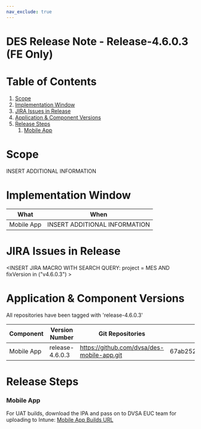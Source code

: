 ```yaml
---
nav_exclude: true
---
```


# DES Release Note - Release-4.6.0.3 (FE Only)
# Table of Contents
1. [Scope](#Scope)
2. [Implementation Window](#Implementation-Window)
3. [JIRA Issues in Release](#JIRA-Issues-in-Release)
4. [Application & Component Versions](#Application-&-Component-Versions)
5. [Release Steps](#Release-Steps)
   1. [Mobile App](#Mobile-App)

# Scope
INSERT ADDITIONAL INFORMATION

# Implementation Window

| What | When |
| --- | --- |
| Mobile App | INSERT ADDITIONAL INFORMATION |

# JIRA Issues in Release
<INSERT JIRA MACRO WITH SEARCH QUERY: 
project = MES AND fixVersion in ("v4.6.0.3") >

# Application & Component Versions
All repositories have been tagged with 'release-4.6.0.3'

| Component | Version Number | Git Repositories | Git Commit |
| --- | --- | --- | --- |
| Mobile App | release-4.6.0.3 | https://github.com/dvsa/des-mobile-app.git | 67ab252c55c3ef6e9cb0c621dfb02d1e5aacf484 |

# Release Steps
### Mobile App
For UAT builds, download the IPA and pass on to DVSA EUC team for uploading to Intune:
[Mobile App Builds URL](http://jenkins.mobile.mgmt.mes.dvsacloud.uk:8080/job/des_mobile-app_build/)
